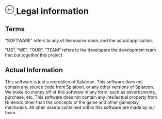 # [ <img src='./images/back.svg' width='30' height='30'/> ](https://github.com/What-ever-this-is/Splatshooter) Legal information

## Terms
"SOFTWARE" refers to any of the source code, and the actual application.

"US", "WE", "OUR", "TEAM" refers to the developers the development team that put together this project.

## Actual Information
This software is just a recreation of Splatoon.
This software does not contain any source code from Splatoon, or any other versions of Splatoon.
We make no money off of this software in any form, such as advertisments, purchase, etc.
This software does not contain any intellectual property from Nintendo other than the concepts of the game and other gameplay mechanics.
All other assets contained within this software are made by our team.